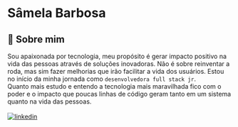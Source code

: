 <!--
**SamStarlling/SamStarlling** is a ✨ _special_ ✨ repository because its `README.md` (this file) appears on your GitHub profile.

Here are some ideas to get you started:

- 🔭 I’m currently working like eletrotechnique technique full
- 🌱 I’m currently learning React.js
- 👯 I’m looking to collaborate on ...
- 🤔 I’m looking for help with ...
- 💬 Ask me about ...
- 📫 How to reach me: ...
- 😄 Pronouns: ela/dela
- ⚡ Fun fact: ...
-->
# Sâmela Barbosa

## 🚀 Sobre mim
  Sou apaixonada por tecnologia, meu propósito é gerar impacto positivo na vida das pessoas através de soluções inovadoras. Não é sobre reinventar a roda, mas sim fazer melhorias que irão facilitar a vida dos usuários. Estou no início da minha jornada como `desenvolvedora full stack jr`.
  <br>
  Quanto mais estudo e entendo a tecnologia mais maravilhada fico com o poder e o impacto que poucas linhas de código geram tanto em um sistema quanto na vida das pessoas.
  <br>
  <br>
[![linkedin](https://img.shields.io/badge/linkedin-0A66C2?style=for-the-badge&logo=linkedin&logoColor=white)](https://www.linkedin.com/in/s%C3%A2mela-barbosa-web-developer/)
